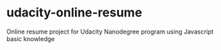 # udacity-online-resume
Online resume project for Udacity Nanodegree program using Javascript basic knowledge
